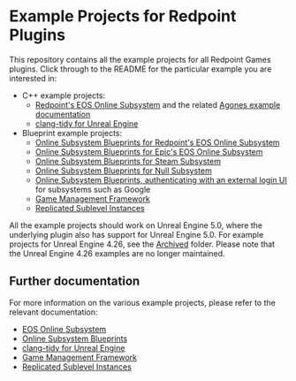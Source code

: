 # Example Projects for Redpoint Plugins

This repository contains all the example projects for all Redpoint Games plugins. Click through to the README for the particular example you are interested in:

- C++ example projects:
  - [Redpoint's EOS Online Subsystem](./EOS_CPlusPlus/) and the related [Agones example documentation](./EOS_AgonesResources/)
  - [clang-tidy for Unreal Engine](./ClangTidy/)
- Blueprint example projects:
  - [Online Subsystem Blueprints for Redpoint's EOS Online Subsystem](./OSB_RedpointEOS/)
  - [Online Subsystem Blueprints for Epic's EOS Online Subsystem](./OSB_EpicEOS/)
  - [Online Subsystem Blueprints for Steam Subsystem](./OSB_Steam/)
  - [Online Subsystem Blueprints for Null Subsystem](./OSB_Null/)
  - [Online Subsystem Blueprints, authenticating with an external login UI](./OSB_LoginUI/) for subsystems such as Google
  - [Game Management Framework](./GMF/)
  - [Replicated Sublevel Instances](./RSI/)

All the example projects should work on Unreal Engine 5.0, where the underlying plugin also has support for Unreal Engine 5.0. For example projects for Unreal Engine 4.26, see the [Archived](./Archived/) folder. Please note that the Unreal Engine 4.26 examples are no longer maintained.

## Further documentation

For more information on the various example projects, please refer to the relevant documentation:

- [EOS Online Subsystem](https://redpointgames.gitlab.io/eos-online-subsystem/docs/example_project)
- [Online Subsystem Blueprints](https://redpointgames.gitlab.io/online-subsystem-blueprints/docs/example_project)
- [clang-tidy for Unreal Engine](https://redpointgames.gitlab.io/clang-tidy-for-unreal-engine/docs/)
- [Game Management Framework](https://redpointgames.gitlab.io/game-management-framework/docs/)
- [Replicated Sublevel Instances](https://www.unrealengine.com/marketplace/en-US/product/replicated-sublevel-instances)